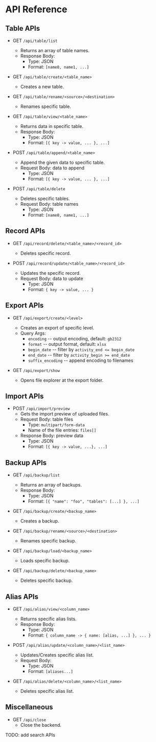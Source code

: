 # API Reference

## Table APIs

- GET `/api/table/list`
    - Returns an array of table names.
    - Response Body:
        - Type: JSON
        - Format: `[name0, name1, ...]`

- GET `/api/table/create/<table_name>`
    - Creates a new table.

- GET `/api/table/rename/<source>/<destination>`
    - Renames specific table.

- GET `/api/table/view/<table_name>`
    - Returns data in specific table.
    - Response Body:
        - Type: JSON
        - Format: `[{ key -> value, ... }, ...]`

- POST `/api/table/append/<table_name>`
    - Append the given data to specific table.
    - Request Body: data to append
        - Type: JSON
        - Format: `[{ key -> value, ... }, ...]`

- POST `/api/table/delete`
    - Deletes specific tables.
    - Request Body: table names
        - Type: JSON
        - Format: `[name0, name1, ...]`

## Record APIs

- GET `/api/record/delete/<table_name>/<record_id>`
    - Deletes specific record.

- POST `/api/record/update/<table_name>/<record_id>`
    - Updates the specific record.
    - Request Body: data to update
        - Type: JSON
        - Format: `{ key -> value, ... }`

## Export APIs

- GET `/api/export/create/<level>`
    - Creates an export of specific level.
    - Query Args:
        - `encoding` -- output encoding, default: `gb2312`
        - `format` -- output format, default: `xlsx`
        - `begin_date` -- filter by `activity_end <= begin_date`
        - `end_date` -- filter by `activity_begin >= end_date`
        - `suffix_encoding` -- append encoding to filenames

- GET `/api/export/show`
    - Opens file explorer at the export folder.

## Import APIs

- POST `/api/import/preview`
    - Gets the import preview of uploaded files.
    - Request Body: table files
        - Type: `multipart/form-data`
        - Name of the file entries: `files[]`
    - Response Body: preview data
        - Type: JSON
        - Format: `[{ key -> value, ...}, ...]`

## Backup APIs

- GET `/api/backup/list`
    - Returns an array of backups.
    - Response Body:
        - Type: JSON
        - Format: `[{ "name": "foo", "tables": [...] }, ...]`

- GET `/api/backup/create/<backup_name>`
    - Creates a backup.

- GET `/api/backup/rename/<source>/<destination>`
    - Renames specific backup.

- GET `/api/backup/load/<backup_name>`
    - Loads specific backup.

- GET `/api/backup/delete/<backup_name>`
    - Deletes specific backup.

## Alias APIs

- GET `/api/alias/view/<column_name>`
    - Returns specific alias lists.
    - Response Body:
        - Type: JSON
        - Format: `{ column_name -> { name: [alias, ...] }, ... }`

- POST `/api/alias/update/<column_name>/<list_name>`
    - Updates/Creates specific alias list.
    - Request Body:
        - Type: JSON
        - Format: `[aliases...]`

- GET `/api/alias/delete/<column_name>/<list_name>`
    - Deletes specific alias list.

## Miscellaneous

- GET `/api/close`
    - Close the backend.

TODO: add search APIs
